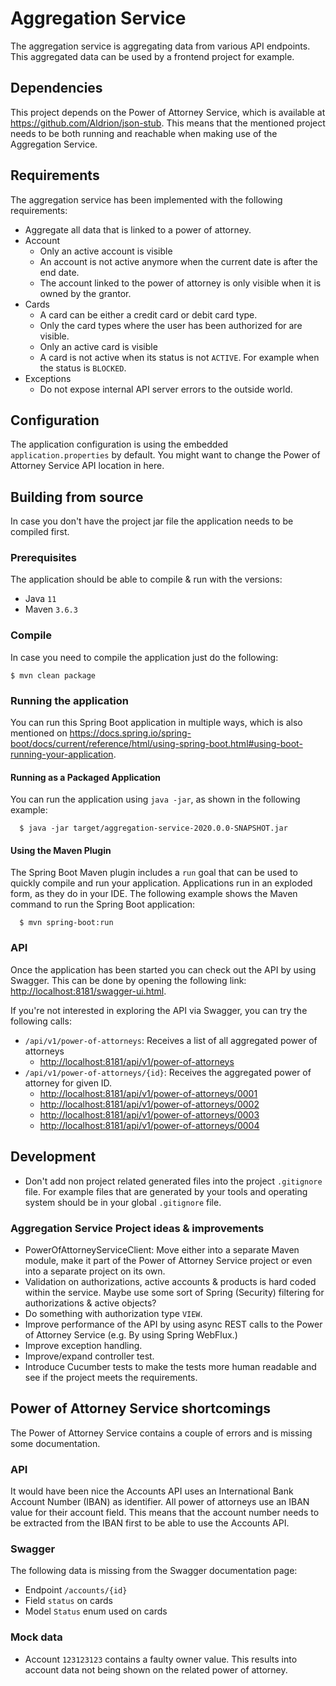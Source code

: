 # Aggregation Service
The aggregation service is aggregating data from various API endpoints.
This aggregated data can be used by a frontend project for example.

## Dependencies
This project depends on the Power of Attorney Service, which is available at <https://github.com/Aldrion/json-stub>.
This means that the mentioned project needs to be both running and reachable when making use of the Aggregation Service.

## Requirements
The aggregation service has been implemented with the following requirements:

* Aggregate all data that is linked to a power of attorney.
* Account
  * Only an active account is visible
  * An account is not active anymore when the current date is after the end date.  
  * The account linked to the power of attorney is only visible when it is owned by the grantor.
* Cards
  * A card can be either a credit card or debit card type.
  * Only the card types where the user has been authorized for are visible. 
  * Only an active card is visible
  * A card is not active when its status is not `ACTIVE`.
    For example when the status is `BLOCKED`.
* Exceptions
  * Do not expose internal API server errors to the outside world.

## Configuration
The application configuration is using the embedded `application.properties` by default.
You might want to change the Power of Attorney Service API location in here.

## Building from source
In case you don't have the project jar file the application needs to be compiled first.

### Prerequisites
The application should be able to compile & run with the versions:

* Java `11`
* Maven `3.6.3`

### Compile
In case you need to compile the application just do the following:

    $ mvn clean package

### Running the application
You can run this Spring Boot application in multiple ways, which is also mentioned on
<https://docs.spring.io/spring-boot/docs/current/reference/html/using-spring-boot.html#using-boot-running-your-application>.

#### Running as a Packaged Application
You can run the  application using `java -jar`, as shown in the following example:

      $ java -jar target/aggregation-service-2020.0.0-SNAPSHOT.jar

#### Using the Maven Plugin
The Spring Boot Maven plugin includes a `run` goal that can be used to quickly compile and run your application.
Applications run in an exploded form, as they do in your IDE.
The following example shows the Maven command to run the Spring Boot application:

      $ mvn spring-boot:run

### API
Once the application has been started you can check out the API by using Swagger.
This can be done by opening the following link: <http://localhost:8181/swagger-ui.html>.

If you're not interested in exploring the API via Swagger, you can try the following calls:
* `/api/v1/power-of-attorneys`: Receives a list of all aggregated power of attorneys
  * <http://localhost:8181/api/v1/power-of-attorneys>
* `/api/v1/power-of-attorneys/{id}`: Receives the aggregated power of attorney for given ID. 
  * <http://localhost:8181/api/v1/power-of-attorneys/0001>
  * <http://localhost:8181/api/v1/power-of-attorneys/0002>
  * <http://localhost:8181/api/v1/power-of-attorneys/0003>
  * <http://localhost:8181/api/v1/power-of-attorneys/0004>

## Development
* Don't add non project related generated files into the project `.gitignore` file.
  For example files that are generated by your tools and operating system should be in your global `.gitignore` file.

### Aggregation Service Project ideas & improvements
* PowerOfAttorneyServiceClient: Move either into a separate Maven module,
  make it part of the Power of Attorney Service project
  or even into a separate project on its own.
* Validation on authorizations, active accounts & products is hard coded within the service.
  Maybe use some sort of Spring (Security) filtering for authorizations & active objects?
* Do something with authorization type `VIEW`.
* Improve performance of the API by using async REST calls to the Power of Attorney Service
  (e.g. By using Spring WebFlux.)
* Improve exception handling.
* Improve/expand controller test.
* Introduce Cucumber tests to make the tests more human readable and see if the project meets the requirements.

## Power of Attorney Service shortcomings
The Power of Attorney Service contains a couple of errors and is missing some documentation.

### API
It would have been nice the Accounts API uses an International Bank Account Number (IBAN) as identifier.
All power of attorneys use an IBAN value for their account field.
This means that the account number needs to be extracted from the IBAN first to be able to use the Accounts API. 

### Swagger
The following data is missing from the Swagger documentation page:
* Endpoint `/accounts/{id}`
* Field `status` on cards
* Model `Status` enum used on cards

### Mock data
* Account `123123123` contains a faulty owner value.
  This results into account data not being shown on the related power of attorney.
